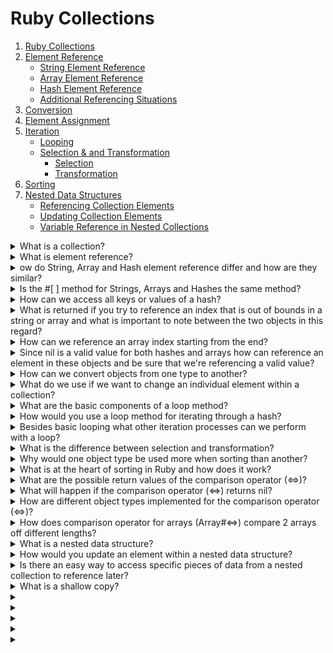 # Ruby Collections #

1. [Ruby Collections]()
2. [Element Reference]()
    - [String Element Reference]()
    - [Array Element Reference]()
    - [Hash Element Reference]()
    - [Additional Referencing Situations]()
3. [Conversion]()
4. [Element Assignment]()
5. [Iteration]()
    - [Looping]()
    - [Selection & and Transformation]()
      - [Selection]()
      - [Transformation]()
6. [Sorting]()
7. [Nested Data Structures]()
    - [Referencing Collection Elements]()
    - [Updating Collection Elements]()
    - [Variable Reference in Nested Collections]()


<details>
  <summary>What is a collection?</summary>

  
</details>
<details>
  <summary>What is element reference?</summary>

  
</details>
<details>
  <summary>ow do String, Array and Hash element reference differ and how are they similar?</summary>

  
</details>
<details>
  <summary>Is the #[ ] method for Strings, Arrays and Hashes the same method? </summary>

  
</details>
<details>
  <summary>How can we access all keys or values of a hash?</summary>

  
</details>
<details>
  <summary>What is returned if you try to reference an index that is out of bounds in a string or array and what is important to note between the two objects in this regard?</summary>

  
</details>
<details>
  <summary>How can we reference an array index starting from the end?</summary>

  
</details>
<details>
  <summary>Since nil is a valid value for both hashes and arrays how can reference an element in these objects and be sure that we're referencing a valid value?</summary>

  
</details>
<details>
  <summary>How can we convert objects from one type to another?</summary>

  
</details>
<details>
  <summary>What do we use if we want to change an individual element within a collection?</summary>

  
</details>
<details>
  <summary>What are the basic components of a loop method?</summary>

  
</details>
<details>
  <summary>How would you use a loop method for iterating through a hash?</summary>

  
</details>
<details>
  <summary>Besides basic looping what other iteration processes can we perform with a loop?</summary>

  
</details>
<details>
  <summary>What is the difference between selection and transformation? </summary>

  
</details>
<details>
  <summary>Why would one object type be used more when sorting than another?</summary>

  
</details>
<details>
  <summary>What is at the heart of sorting in Ruby and how does it work?</summary>

  
</details>
<details>
  <summary>What are the possible return values of the comparison operator (<=>)?</summary>

  
</details>
<details>
  <summary>What will happen if the comparison operator (<=>) returns nil?</summary>

  
</details>
<details>
  <summary>How are different object types implemented for the comparison operator (<=>)?</summary>

  
</details>

<details>
  <summary>How does comparison operator for arrays (Array#<=>) compare 2 arrays off different lengths?</summary>

  
</details>
<details>
  <summary>What is a nested data structure?</summary>

  
</details>
<details>
  <summary>How would you update an element within a nested data structure?</summary>

  
</details>
<details>
  <summary>Is there an easy way to access specific pieces of data from a nested collection to reference later?</summary>

  
</details>
<details>
  <summary>What is a shallow copy?</summary>

  
</details>
<details>
  <summary></summary>

  
</details>
<details>
  <summary></summary>

  
</details>
<details>
  <summary></summary>

  
</details>
<details>
  <summary></summary>

  
</details>
<details>
  <summary></summary>

  
</details>
